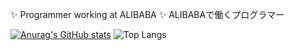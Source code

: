 ✨ Programmer working at ALIBABA
✨ ALIBABAで働くプログラマー

[![Anurag's GitHub stats](https://github-readme-stats.vercel.app/api?username=0niros)](https://github.com/anuraghazra/github-readme-stats)
![Top Langs](https://github-readme-stats.vercel.app/api/top-langs/?username=anuraghazra)
